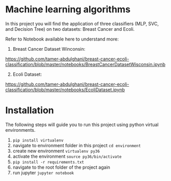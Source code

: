 # Machine learning algorithms
In this project you will find the application of three classifiers (MLP, SVC, and Decision Tree) on two datasets: Breast Cancer and Ecoli.

Refer to Notebook available here to understand more: 

1. Breast Cancer Dataset Winconsin:

https://github.com/tamer-abdulghani/breast-cancer-ecoli-classification/blob/master/notebooks/BreastCancerDatasetWisconsin.ipynb

2. Ecoli Dataset:

https://github.com/tamer-abdulghani/breast-cancer-ecoli-classification/blob/master/notebooks/EcoliDataset.ipynb

# Installation

The following steps will guide you to run this project using python virtual environments.

1. `pip install virtualenv`
2. navigate to environment folder in this project `cd environment`
3. create new environment `virtualenv py36`
4. activate the environment `source py36/bin/activate`
5. `pip install -r requirements.txt`
6. navigate to the root folder of the project again
7. run jupyter `jupyter notebook`